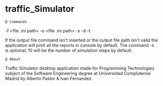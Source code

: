 # traffic_Simulator

    @ Commands

-f <file .ini path> -o <file .ini path> -s <number of simulation steps>
-d <directory path>
-t <directory path>

If the output file command isn't inserted or the output file path isn't valid the application will print all the reports in console by default.
The command -s is optional, 10 will be the number of simulation steps by default.


    @ About

Traffic Simulator desktop application made for Programming Technologies subject of the Software Engineering degree at Universidad Complutense Madrid by Alberto Pastor & Ivan Fernandez.
